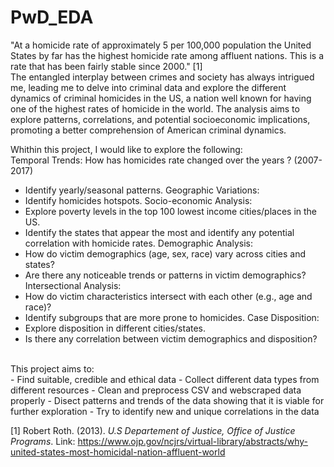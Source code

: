 # PwD_EDA

"At a homicide rate of approximately 5 per 100,000 population the United States by far has the highest homicide rate among affluent nations. This is a rate that has been fairly stable since 2000." [1]
<br>
The entangled interplay between crimes and society has always intrigued me, leading me to delve into criminal data and explore the different dynamics of criminal homicides in the US, a nation well known for having one of the highest rates of homicide in the world.
The analysis aims to explore patterns, correlations, and potential socioeconomic implications, promoting a better comprehension of American criminal dynamics.

Whithin this project, I would like to explore the following:
<br>
Temporal Trends:
How has homicides rate changed over the years ? (2007-2017)
- Identify yearly/seasonal patterns.
Geographic Variations:
- Identify homicides hotspots.
Socio-economic Analysis:
- Explore poverty levels in the top 100 lowest income cities/places in the US.
- Identify the states that appear the most and identify any potential correlation with homicide rates.
Demographic Analysis:
- How do victim demographics (age, sex, race) vary across cities and states?
- Are there any noticeable trends or patterns in victim demographics?
Intersectional Analysis:
- How do victim characteristics intersect with each other (e.g., age and race)?
- Identify subgroups that are more prone to homicides.
Case Disposition:
- Explore disposition in different cities/states.
- Is there any correlation between victim demographics and disposition?

<br>
This project aims to:
<br>
- Find suitable, credible and ethical data
- Collect different data types from different resources
- Clean and preprocess CSV and webscraped data properly
- Disect patterns and trends of the data showing that it is viable for further exploration
- Try to identify new and unique correlations in the data

[1] Robert Roth. (2013). *U.S Departement of Justice, Office of Justice Programs*. Link: https://www.ojp.gov/ncjrs/virtual-library/abstracts/why-united-states-most-homicidal-nation-affluent-world
